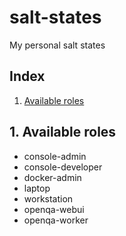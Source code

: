 # salt-states
My personal salt states

## Index

1. [Available roles](#1-available-roles)

## 1. Available roles

- console-admin
- console-developer
- docker-admin
- laptop
- workstation
- openqa-webui
- openqa-worker
